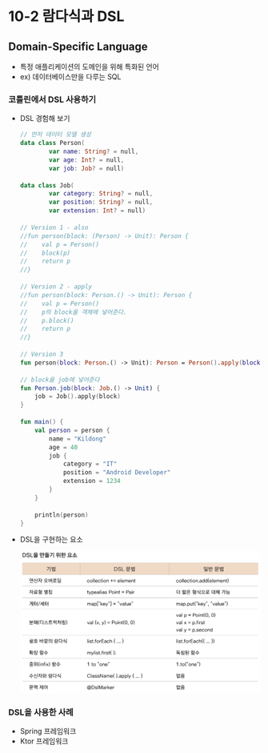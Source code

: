 # 10-2 람다식과 DSL

## Domain-Specific Language

- 특정 애플리케이션의 도메인을 위해 특화된 언어
- ex) 데이터베이스만을 다루는 SQL

### 코틀린에서 DSL 사용하기

- DSL 경험해 보기
    
    ```kotlin
    // 먼저 데이터 모델 생성
    data class Person(
            var name: String? = null,
            var age: Int? = null,
            var job: Job? = null)
    
    data class Job(
            var category: String? = null,
            var position: String? = null,
            var extension: Int? = null)
    
    // Version 1 - also
    //fun person(block: (Person) -> Unit): Person {
    //    val p = Person()
    //    block(p)
    //    return p
    //}
    
    // Version 2 - apply
    //fun person(block: Person.() -> Unit): Person {
    //    val p = Person()
    //    p의 block을 객체에 넣어준다.
    //    p.block()
    //    return p
    //}
    
    // Version 3
    fun person(block: Person.() -> Unit): Person = Person().apply(block)
    
    // block을 job에 넣어준다
    fun Person.job(block: Job.() -> Unit) {
        job = Job().apply(block)
    }
    
    fun main() {
        val person = person {
            name = "Kildong"
            age = 40
            job {
                category = "IT"
                position = "Android Developer"
                extension = 1234
            }
        }
    
        println(person)
    }
    ```
    
- DSL을 구현하는 요소
    
    ![DSL_Element.png](./asset/DSL_Element.png)
    

### DSL을 사용한 사례

- Spring 프레임워크
- Ktor 프레임워크
